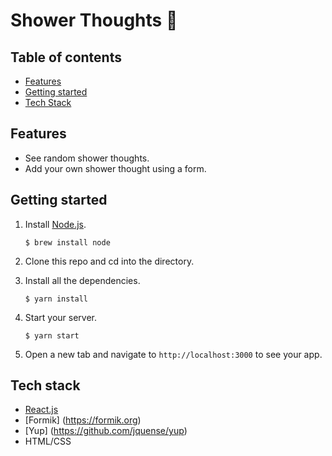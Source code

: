 # Shower Thoughts 🚿

## Table of contents

- [Features](#features)
- [Getting started](#getting-started)
- [Tech Stack](#tech-stack)

<a name="features"/>

## Features

- See random shower thoughts.
- Add your own shower thought using a form.

<a name="getting-started"/>

## Getting started

1. Install [Node.js](https://www.npmjs.com/get-npm).

   `$ brew install node`

2. Clone this repo and cd into the directory.
3. Install all the dependencies.

   `$ yarn install`

4. Start your server.

   `$ yarn start`

5. Open a new tab and navigate to `http://localhost:3000` to see your app.

<a name="tech-stack"/>

## Tech stack

- [React.js](https://reactjs.org)
- [Formik] (https://formik.org)
- [Yup] (https://github.com/jquense/yup)
- HTML/CSS